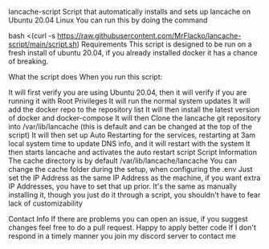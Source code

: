 lancache-script
Script that automatically installs and sets up lancache on Ubuntu 20.04 Linux You can run this by doing the command

bash <(curl -s https://raw.githubusercontent.com/MrFlacko/lancache-script/main/script.sh)
Requirements
This script is designed to be run on a fresh install of ubuntu 20.04, if you already installed docker it has a chance of breaking.

What the script does
When you run this script:

It will first verify you are using Ubuntu 20.04, then it will verify if you are running it with Root Privileges
It will run the normal system updates
It will add the docker repo to the repository list
It will then install the latest version of docker and docker-compose
It will then Clone the lancache git repository into /var/lib/lancache (this is default and can be changed at the top of the script)
It will then set up Auto Restarting for the services, restarting at 3am local system time to update DNS info, and it will restart with the system
It then starts lancache and activates the auto restart script
Script Information
The cache directory is by default /var/lib/lancache/lancache You can change the cache folder during the setup, when configuring the .env Just set the IP Address as the same IP Address as the machine, if you want extra IP Addresses, you have to set that up prior. It's the same as manually installing it, though you just do it through a script, you shouldn't have to fear lack of customizability

Contact Info
If there are problems you can open an issue, if you suggest changes feel free to do a pull request. Happy to apply better code If I don't respond in a timely manner you join my discord server to contact me

